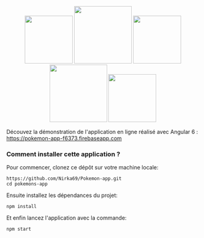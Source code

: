 <p style="text-align:center">
<img width="125" height="125" src="https://pluralsight.imgix.net/paths/path-icons/angular-14a0f6532f.png"/>
<img width="150" height="150" src="https://assets.pokemon.com/assets/cms2/img/pokedex/full/001.png")/>
<img width="125" height="125" src="https://pluralsight.imgix.net/paths/path-icons/angular-14a0f6532f.png"/>
<img width="150" height="150" src="http://assets.pokemon.com/assets/cms2/img/pokedex/detail/025.png")/>
<img width="125" height="125" src="https://pluralsight.imgix.net/paths/path-icons/angular-14a0f6532f.png"/>
</p>

Découvez la démonstration de l'application en ligne réalisé avec Angular 6 : https://pokemon-app-f6373.firebaseapp.com


### Comment installer cette application ? ###
Pour commencer, clonez ce dépôt sur votre machine locale:
```console
https://github.com/Nirka69/Pokemon-app.git
cd pokemons-app
```

Ensuite installez les dépendances du projet:
```console
npm install
```

Et enfin lancez l'application avec la commande:
```console
npm start
```


